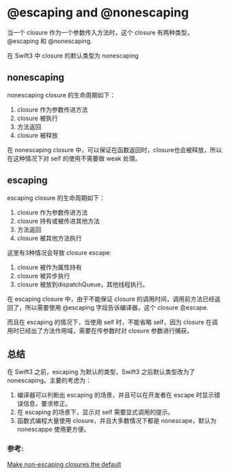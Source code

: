 # @escaping and @nonescaping

当一个 closure 作为一个参数传入方法时，这个 closure 有两种类型，@escaping 和 @nonescaping.

在 Swift3 中 closure 的默认类型为 nonescaping

## nonescaping
nonescaping closure 的生命周期如下：

1. closure 作为参数传进方法
2. closure 被执行
3. 方法返回
4. closure 被释放

在 nonescaping closure 中，可以保证在函数返回时，closure也会被释放，所以在这种情况下对 self 的使用不需要做 weak 处理。

## escaping
escaping closure 的生命周期如下：

1. closure 作为参数传进方法
2. closure 持有或被传进其他方法
3. 方法返回
4. closure 被其他方法执行

这里有3种情况会导致 closure escape:

1. closure 被作为属性持有
2. closure 被异步执行
3. closure 被放到dispatchQueue，其他线程执行。

在 escaping closure 中，由于不能保证 closure 的调用时间，调用前方法已经返回了，所以需要使用 @escaping 字段告诉编译器，这个 closure 会escape.

而且在 escaping 的情况下，当使用 self 时，不能省略 self，因为 closure 在调用时已经出了方法作用域，需要在传参数时对 closure 参数进行捕获。

## 总结
在 Swift3 之前，escaping 为默认的类型，Swift3 之后默认类型改为了 nonescaping。主要的考虑为：

1. 编译器可以判断出 escaping 的场景，并且可以在开发者在 escape 时显示错误信息，要求修正。
2. 在 escaping 的场景下，显示对 self 需要显式调用的提示。
3. 函数式编程大量使用 closure，并且大多数情况下都是 nonescape，默认为 nonescappe 使用更方便。

### 参考:
[Make non-escaping closures the default
](https://github.com/apple/swift-evolution/blob/master/proposals/0103-make-noescape-default.md)